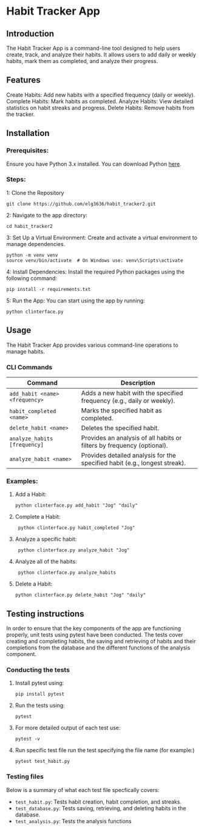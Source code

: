 # Habit Tracker App
## Introduction
The Habit Tracker App is a command-line tool designed to help users create, track, and analyze their habits. It allows users to add daily or weekly habits, mark them as completed, and analyze their progress.

## Features
Create Habits: Add new habits with a specified frequency (daily or weekly).
Complete Habits: Mark habits as completed.
Analyze Habits: View detailed statistics on habit streaks and progress.
Delete Habits: Remove habits from the tracker.

## Installation
### Prerequisites:
Ensure you have Python 3.x installed. You can download Python [here](https://www.python.org/downloads/).

### Steps:

1: Clone the Repository
  ```
  git clone https://github.com/elg3636/habit_tracker2.git
  ```

2: Navigate to the app directory:
  ```
  cd habit_tracker2
  ```
3: Set Up a Virtual Environment: Create and activate a virtual environment to manage dependencies.
  ```
  python -m venv venv
  source venv/bin/activate  # On Windows use: venv\Scripts\activate

  ```
4: Install Dependencies: Install the required Python packages using the following command:

  ```
  pip install -r requirements.txt
  ```

5: Run the App: You can start using the app by running:
  ```
  python clinterface.py
  ```

## Usage
The Habit Tracker App provides various command-line operations to manage habits.

### CLI Commands

| Command | Description |
| --- | --- |
| `add_habit <name> <frequency>` | Adds a new habit with the specified frequency (e.g., daily or weekly).|
| `habit_completed <name>` | Marks the specified habit as completed.|
| `delete_habit <name>` | Deletes the specified habit.|
| `analyze_habits [frequency]` | Provides an analysis of all habits or filters by frequency (optional).|
| `analyze_habit <name>` | Provides detailed analysis for the specified habit (e.g., longest streak).|

### Examples:

1. Add a Habit:
   ```
   python clinterface.py add_habit "Jog" "daily"
   ```
2. Complete a Habit:
   ```
    python clinterface.py habit_completed "Jog"
   ```
3. Analyze a specific habit:
   ```
    python clinterface.py analyze_habit "Jog"
   ```
4. Analyze all of the habits:
   ```
    python clinterface.py analyze_habits
   ```
5. Delete a Habit:
   ```
   python clinterface.py delete_habit "Jog" "daily"
   ```

## Testing instructions

In order to ensure that the key components of the app are functioning properly, unit tests using pytest have been conducted. 
The tests cover creating and completing habits, the saving and retrieving of habits and their completions from the database and the different functions of the analysis component.

### Conducting the tests
1. Install pytest using:
   ```
   pip install pytest
   ```
2. Run the tests using:
   ```
   pytest
   ```
3. For more detailed output of each test use:
   ```
   pytest -v
   ```
4. Run specific test file run the test specifying the file name (for example:)
   ```
   pytest test_habit.py
   ```

### Testing files
Below is a summary of what each test file specfically covers:
+ `test_habit.py`: Tests habit creation, habit completion, and streaks.
+ `test_database.py`: Tests saving, retrieving, and deleting habits in the database.
+ `test_analysis.py`: Tests the analysis functions


